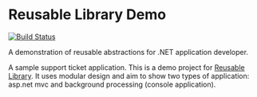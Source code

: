 # Reusable Library Demo

[![Build Status](https://ci.appveyor.com/api/projects/status/05m97hotn1jo0994?svg=true)](https://ci.appveyor.com/project/akornatskyy/relib-demo)

A demonstration of reusable abstractions for .NET application developer.

A sample support ticket application. This is a demo project for [Reusable Library](https://github.com/akornatskyy/relib). It uses modular design and aim to show two types of application: asp.net mvc and background processing (console application).